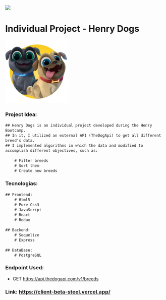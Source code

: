 <p align='left'>
    <img src='https://static.wixstatic.com/media/85087f_0d84cbeaeb824fca8f7ff18d7c9eaafd~mv2.png/v1/fill/w_160,h_30,al_c,q_85,usm_0.66_1.00_0.01/Logo_completo_Color_1PNG.webp' </img>
</p>

# Individual Project - Henry Dogs

<p align="left">
  <img height="200" src="./dog.png" />
</p>


### Project Idea:

    ## Henry Dogs is an individual project developed during the Henry Bootcamp.
    ## In it, I utilized an external API (TheDogApi) to get all different breed's data. 
    ## I implemented algorithms in which the data and modified to accomplish different objectives, such as:
    
        # Filter breeds
        # Sort them
        # Create new breeds
    


### Tecnologias:

    ## Frontend:
        # Html5
        # Pure Css3
        # JavaScript
        # React
        # Redux
        
    ## Backend:
        # Sequelize
        # Express
        
    ## DataBase:
        # PostgreSQL

### Endpoint Used:

  - GET https://api.thedogapi.com/v1/breeds

### Link: https://client-beta-steel.vercel.app/
